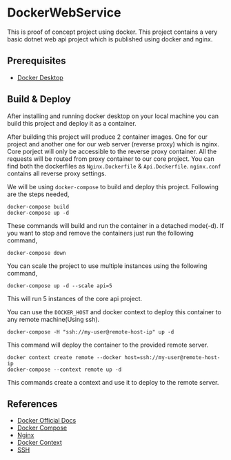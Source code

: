 # DockerWebService
This is proof of concept project using docker. This project contains a very basic dotnet web api project which is published using docker and nginx.

## Prerequisites
- [Docker Desktop](https://www.docker.com/products/docker-desktop/)

## Build & Deploy
After installing and running docker desktop on your local machine you can build this project and deploy it as a container.

After building this project will produce 2 container images. One for our project and another one for our web server (reverse proxy) which is nginx. Core porject will only be accessible to the reverse proxy container. All the requests will be routed from proxy container to our core project. You can find both the dockerfiles as `Nginx.Dockerfile` & `Api.Dockerfile`. `nginx.conf` contains all reverse proxy settings.

We will be using `docker-compose` to build and deploy this project. Following are the steps needed,

```
docker-compose build
docker-compose up -d
```

These commands will build and run the container in a detached mode(-d). If you want to stop and remove the containers just run the following command,
```
docker-compose down
```
You can scale the project to use multiple instances using the following command,
```
docker-compose up -d --scale api=5
```
This will run 5 instances of the core api project.

You can use the `DOCKER_HOST` and docker context to deploy this container to any remote machine(Using ssh).
```
docker-compose -H "ssh://my-user@remote-host-ip" up -d
```
This command will deploy the container to the provided remote server.
```
docker context create remote ‐‐docker host=ssh://my-user@remote-host-ip
docker-compose ‐‐context remote up -d
```
This commands create a context and use it to deploy to the remote server.

## References
- [Docker Official Docs](https://docs.docker.com/)
- [Docker Compose](https://docs.docker.com/compose/)
- [Nginx](https://www.nginx.com/resources/glossary/nginx/)
- [Docker Context](https://docs.docker.com/engine/context/working-with-contexts/)
- [SSH](https://www.ssh.com/academy/ssh)
